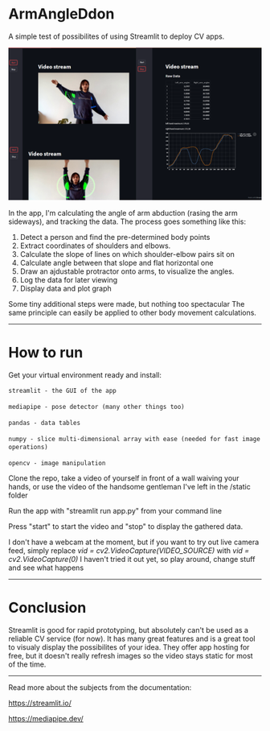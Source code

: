 # ArmAngleDdon

A simple test of possibilites of using Streamlit to deploy CV apps.


![Armangleddon](screenshot.png)



In the app, I'm calculating the angle of arm abduction (rasing the arm sideways), and tracking the data.
The process goes something like this:

  1. Detect a person and find the pre-determined body points
  2. Extract coordinates of shoulders and elbows.
  3. Calculate the slope of lines on which shoulder-elbow pairs sit on
  4. Calculate angle between that slope and flat horizontal one
  5. Draw an ajdustable protractor onto arms, to visualize the angles.
  6. Log the data for later viewing
  7. Display data and plot graph

Some tiny additional steps were made, but nothing too spectacular
The same principle can easily be applied to other body movement calculations.
______________________________________________________________________________________________________________________________________________

# How to run
Get your virtual environment ready and install:

    streamlit - the GUI of the app

    mediapipe - pose detector (many other things too)

    pandas - data tables

    numpy - slice multi-dimensional array with ease (needed for fast image operations)

    opencv - image manipulation


Clone the repo, take a video of yourself in front of a wall waiving your hands, or use the video of the handsome gentleman I've left in the /static folder

Run the app with "streamlit run app.py" from your command line

Press "start" to start the video and "stop" to display the gathered data.

I don't have a webcam at the moment, but if you want to try out live camera feed, simply replace 
*vid = cv2.VideoCapture(VIDEO_SOURCE)* with
*vid = cv2.VideoCapture(0)*
I haven't tried it out yet, so play around, change stuff and see what happens

______________________________________________________________________________________________________________________________________________

# Conclusion

Streamlit is good for rapid prototyping, but absolutely can't be used as a reliable CV service (for now). It has many great features and is a 
great tool to visualy display the possibilites of your idea. They offer app hosting for free, but it doesn't really refresh images so the video 
stays static for most of the time.

______________________________________________________________________________________________________________________________________________

Read more about the subjects from the documentation:

https://streamlit.io/

https://mediapipe.dev/
